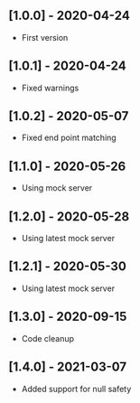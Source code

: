## [1.0.0] - 2020-04-24

* First version

## [1.0.1] - 2020-04-24

* Fixed warnings

## [1.0.2] - 2020-05-07

* Fixed end point matching

## [1.1.0] - 2020-05-26

* Using mock server

## [1.2.0] - 2020-05-28

* Using latest mock server

## [1.2.1] - 2020-05-30

* Using latest mock server

## [1.3.0] - 2020-09-15

* Code cleanup

## [1.4.0] - 2021-03-07

* Added support for null safety